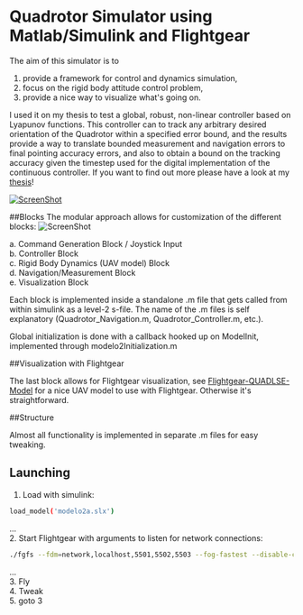 # Quadrotor Simulator using Matlab/Simulink and Flightgear

The aim of this simulator is to  
1. provide a framework for control and dynamics simulation,   
2. focus on the rigid body attitude control problem,  
3. provide a nice way to visualize what's going on.  

I used it on my thesis to test a global, robust, non-linear controller based on Lyapunov functions. This controller can to track any arbitrary desired orientation of the Quadrotor within a specified error bound, and the results provide a way to translate bounded measurement and navigation errors to final pointing accuracy errors, and also to obtain a bound on the tracking accuracy given the timestep used for the digital implementation of the continuous controller. If you want to find out more please have a look at my [thesis](http://psic.fi.uba.ar/Publicaciones/Tesis/Rosito/Rosito.pdf)!

[![ScreenShot](https://github.com/clausqr/qrsim2/raw/master/clipWUM7wxO1uRY.png)](https://www.youtube.com/watch?v=WUM7wxO1uRY)

##Blocks
The modular approach allows for customization of the different blocks:
![ScreenShot](https://github.com/clausqr/qrsim2/raw/master/qrsim2-block-diagram.png)

a. Command Generation Block / Joystick Input  
b. Controller Block  
c. Rigid Body Dynamics (UAV model) Block  
d. Navigation/Measurement Block  
e. Visualization Block  

Each block is implemented inside a standalone .m file that gets called from within simulink as a level-2 s-file. The name of the .m files is self explanatory (Quadrotor_Navigation.m, Quadrotor_Controller.m, etc.).  

Global initialization is done with a callback hooked up on ModelInit, implemented through modelo2Initialization.m

##Visualization with Flightgear

The last block allows for Flightgear visualization, see [Flightgear-QUADLSE-Model](https://github.com/clausqr/Flightgear-QUADLSE-Model) for a nice UAV model to use with Flightgear. Otherwise it's straightforward. 

##Structure

Almost all functionality is implemented in separate .m files for easy tweaking.

## Launching

1. Load with simulink:  
```bash
load_model('modelo2a.slx')
```
...  
2. Start Flightgear with arguments to listen for network connections:  
```bash
./fgfs --fdm=network,localhost,5501,5502,5503 --fog-fastest --disable-clouds --in-air --enable-freeze --aircraft=QUADLSE  
```
...  
3. Fly  
4. Tweak  
5. goto 3  
